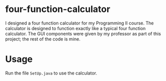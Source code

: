 # four-function-calculator
I designed a four function calculator for my Programming II course. The calculator is designed to function exactly like a typical four function calculator. The GUI components were given by my professor as part of this project; the rest of the code is mine.

# Usage
Run the file `SetUp.java` to use the calculator.
